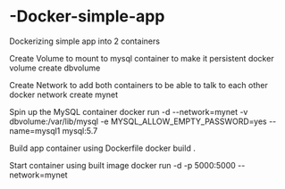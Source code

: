 # -Docker-simple-app
Dockerizing simple app into 2 containers

Create Volume to mount to mysql container to make it persistent
docker volume create dbvolume

Create Network to add both containers to be able to talk to each other
docker network create mynet

Spin up the MySQL container
docker run -d --network=mynet -v dbvolume:/var/lib/mysql -e MYSQL_ALLOW_EMPTY_PASSWORD=yes --name=mysql1 mysql:5.7

Build app container using Dockerfile
docker build .

Start container using built image
docker run -d -p 5000:5000 --network=mynet <image-id>
  


